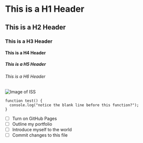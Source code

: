 # This is a H1 Header
## This is a H2 Header
### This is a H3 Header
#### This is a H4 Header
##### This is a H5 Header
###### This is a H6 Header

![Image of ISS](https://www.nasa.gov/sites/default/files/thumbnails/image/final_configuration_of_iss.jpg)

```
function test() {
  console.log("notice the blank line before this function?");
}
```


- [ ] Turn on GitHub Pages
- [ ] Outline my portfolio
- [ ] Introduce myself to the world
- [ ] Commit changes to this file
